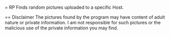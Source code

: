 = RP
Finds random pictures uploaded to a specific Host.

== Disclaimer
The pictures found by the program may have content of adult nature or private information. 
I am not responsible for such pictures or the malicious use of the private information you may find. 
